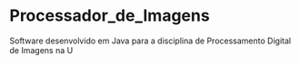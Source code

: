 # Processador_de_Imagens
Software desenvolvido em Java para a disciplina de Processamento Digital de Imagens na U
